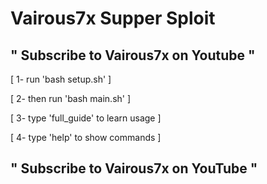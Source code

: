 # Vairous7x Supper Sploit
" Subscribe to Vairous7x on Youtube "
-
[ 1- run 'bash setup.sh' ]

[ 2- then run 'bash main.sh' ]

[ 3- type 'full_guide' to learn usage ]

[ 4- type 'help' to show commands ]

" Subscribe to Vairous7x on YouTube "
-
